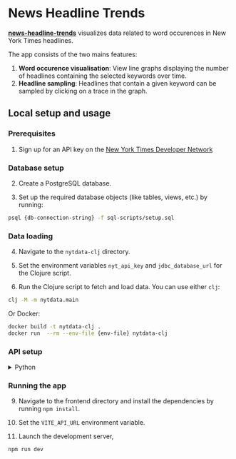 # News Headline Trends

[**news-headline-trends**](https://news-headline-trends.vercel.app) visualizes data related to word occurences in New York Times headlines. 

The app consists of the two mains features:
1. **Word occurence visualisation**: View line graphs displaying the number of headlines containing the selected keywords over time.
2. **Headline sampling**: Headlines that contain a given keyword can be sampled by clicking on a trace in the graph.

## Local setup and usage

### Prerequisites

1. Sign up for an API key on the [New York Times Developer Network](https://developer.nytimes.com)

### Database setup

2. Create a PostgreSQL database.

3. Set up the required database objects (like tables, views, etc.) by running: 

```bash 
psql {db-connection-string} -f sql-scripts/setup.sql 
```

### Data loading

4. Navigate to the `nytdata-clj` directory.

5. Set the environment variables `nyt_api_key` and `jdbc_database_url` for the Clojure script.

6. Run the Clojure script to fetch and load data. You can use either `clj`:

```bash 
clj -M -m nytdata.main
```

Or Docker:

```bash
docker build -t nytdata-clj .
docker run  --rm --env-file {env-file} nytdata-clj
```

### API setup

<details>
    <summary>Python</summary>

    7. Install the requirements using `pip install -r api/python/requirements.txt` (the use of a virtual environment is recommended). Then set the `DATABASE_URL` environment variable.

    8. Start the API by running

    ```bash
    uvicorn main:app
    ```

</details>


### Running the app

9. Navigate to the frontend directory and install the dependencies by running `npm install`.

10. Set the `VITE_API_URL` environment variable.

10. Launch the development server,

```bash
npm run dev
```